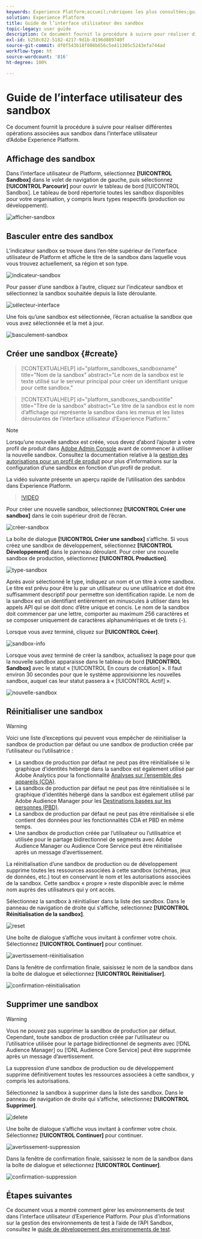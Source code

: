 ```yaml
---
keywords: Experience Platform;accueil;rubriques les plus consultées;guide d’utilisation des sandbox;guide des sandbox
solution: Experience Platform
title: Guide de l’interface utilisateur des sandbox
topic-legacy: user guide
description: Ce document fournit la procédure à suivre pour réaliser différentes opérations associées aux sandbox dans l’interface utilisateur d’Adobe Experience Platform.
exl-id: b258c822-5182-4217-9d1b-8196d889740f
source-git-commit: df0f543b18f008b656c5e411305c5243efa744ad
workflow-type: ht
source-wordcount: '816'
ht-degree: 100%

---
```


# Guide de l’interface utilisateur des sandbox

Ce document fournit la procédure à suivre pour réaliser différentes opérations associées aux sandbox dans l’interface utilisateur d’Adobe Experience Platform.

## Affichage des sandbox

Dans l’interface utilisateur de Platform, sélectionnez **[!UICONTROL Sandbox]** dans le volet de navigation de gauche, puis sélectionnez **[!UICONTROL Parcourir]** pour ouvrir le tableau de bord [!UICONTROL Sandbox]. Le tableau de bord répertorie toutes les sandbox disponibles pour votre organisation, y compris leurs types respectifs (production ou développement).

![afficher-sandbox](../images/ui/view-sandboxes.png)

## Basculer entre des sandbox

L’indicateur sandbox se trouve dans l’en-tête supérieur de l’interface utilisateur de Platform et affiche le titre de la sandbox dans laquelle vous vous trouvez actuellement, sa région et son type.

![indicateur-sandbox](../images/ui/sandbox-indicator.png)

Pour passer d’une sandbox à l’autre, cliquez sur l’indicateur sandbox et sélectionnez la sandbox souhaitée depuis la liste déroulante.

![sélecteur-interface](../images/ui/switcher-interface.png)

Une fois qu’une sandbox est sélectionnée, l’écran actualise la sandbox que vous avez sélectionnée et la met à jour.

![basculement-sandbox](../images/ui/sandbox-switched.png)

## Créer une sandbox {#create}

>[!CONTEXTUALHELP]
>id="platform_sandboxes_sandboxname"
>title="Nom de la sandbox"
>abstract="Le nom de la sandbox est le texte utilisé sur le serveur principal pour créer un identifiant unique pour cette sandbox."

>[!CONTEXTUALHELP]
>id="platform_sandboxes_sandboxtitle"
>title="Titre de la sandbox"
>abstract="Le titre de la sandbox est le nom d’affichage qui représente la sandbox dans les menus et les listes déroulantes de l’interface utilisateur d’Experience Platform."

>[!NOTE]
>
>Lorsqu’une nouvelle sandbox est créée, vous devez d’abord l’ajouter à votre profil de produit dans [Adobe Admin Console](https://adminconsole.adobe.com/) avant de commencer à utiliser la nouvelle sandbox. Consultez la documentation relative à la [gestion des autorisations pour un profil de produit](../../access-control/ui/permissions.md) pour plus d’informations sur la configuration d’une sandbox en fonction d’un profil de produit.

La vidéo suivante présente un aperçu rapide de l’utilisation des sanbdox dans Experience Platform.

>[!VIDEO](https://video.tv.adobe.com/v/29838/?quality=12&learn=on)

Pour créer une nouvelle sandbox, sélectionnez **[!UICONTROL Créer une sandbox]** dans le coin supérieur droit de l’écran.

![créer-sandbox](../images/ui/create-sandbox.png)

La boîte de dialogue **[!UICONTROL Créer une sandbox]** s’affiche. Si vous créez une sandbox de développement, sélectionnez **[!UICONTROL Développement]** dans le panneau déroulant. Pour créer une nouvelle sandbox de production, sélectionnez **[!UICONTROL Production]**.

![type-sandbox](../images/ui/sandbox-type.png)

Après avoir sélectionné le type, indiquez un nom et un titre à votre sandbox. Le titre est prévu pour être lu par un utilisateur ou une utilisatrice et doit être suffisamment descriptif pour permettre son identification rapide. Le nom de la sandbox est un identifiant entièrement en minuscules à utiliser dans les appels API qui se doit donc d’être unique et concis. Le nom de la sandbox doit commencer par une lettre, comporter au maximum 256 caractères et se composer uniquement de caractères alphanumériques et de tirets (-).

Lorsque vous avez terminé, cliquez sur **[!UICONTROL Créer]**.

![sandbox-info](../images/ui/sandbox-info.png)

Lorsque vous avez terminé de créer la sandbox, actualisez la page pour que la nouvelle sandbox apparaisse dans le tableau de bord **[!UICONTROL Sandbox]** avec le statut « [!UICONTROL En cours de création] ». Il faut environ 30 secondes pour que le système approvisionne les nouvelles sandbox, auquel cas leur statut passera à « [!UICONTROL Actif] ».

![nouvelle-sandbox](../images/ui/new-sandbox.png)

## Réinitialiser une sandbox

>[!WARNING]
>
>Voici une liste d’exceptions qui peuvent vous empêcher de réinitialiser la sandbox de production par défaut ou une sandbox de production créée par l’utilisateur ou l’utilisatrice : <ul><li>La sandbox de production par défaut ne peut pas être réinitialisée si le graphique d’identités hébergé dans la sandbox est également utilisé par Adobe Analytics pour la fonctionnalité [Analyses sur l’ensemble des appareils (CDA)](https://experienceleague.adobe.com/docs/analytics/components/cda/overview.html?lang=fr).</li><li>La sandbox de production par défaut ne peut pas être réinitialisée si le graphique d’identités hébergé dans la sandbox est également utilisé par Adobe Audience Manager pour les [Destinations basées sur les personnes (PBD)](https://experienceleague.adobe.com/docs/audience-manager/user-guide/features/destinations/people-based/people-based-destinations-overview.html?lang=fr).</li><li>La sandbox de production par défaut ne peut pas être réinitialisée si elle contient des données pour les fonctionnalités CDA et PBD en même temps.</li><li>Une sandbox de production créée par l’utilisateur ou l’utilisatrice et utilisée pour le partage bidirectionnel de segments avec Adobe Audience Manager ou Audience Core Service peut être réinitialisée après un message d’avertissement.</li></ul>

La réinitialisation d’une sandbox de production ou de développement supprime toutes les ressources associées à cette sandbox (schémas, jeux de données, etc.) tout en conservant le nom et les autorisations associées de la sandbox. Cette sandbox « propre » reste disponible avec le même nom auprès des utilisateurs qui y ont accès.

Sélectionnez la sandbox à réinitialiser dans la liste des sandbox. Dans le panneau de navigation de droite qui s’affiche, sélectionnez **[!UICONTROL Réinitialisation de la sandbox]**.

![reset](../images/ui/reset.png)

Une boîte de dialogue s’affiche vous invitant à confirmer votre choix. Sélectionnez **[!UICONTROL Continuer]** pour continuer.

![avertissement-réinitialisation](../images/ui/reset-warning.png)

Dans la fenêtre de confirmation finale, saisissez le nom de la sandbox dans la boîte de dialogue et sélectionnez **[!UICONTROL Réinitialiser]**.

![confirmation-réinitialisation](../images/ui/reset-confirm.png)

## Supprimer une sandbox

>[!WARNING]
>
>Vous ne pouvez pas supprimer la sandbox de production par défaut. Cependant, toute sandbox de production créée par l’utilisateur ou l’utilisatrice utilisée pour le partage bidirectionnel de segments avec [!DNL Audience Manager] ou [!DNL Audience Core Service] peut être supprimée après un message d’avertissement.

La suppression d’une sandbox de production ou de développement supprime définitivement toutes les ressources associées à cette sandbox, y compris les autorisations.

Sélectionnez la sandbox à supprimer dans la liste des sandbox. Dans le panneau de navigation de droite qui s’affiche, sélectionnez **[!UICONTROL Supprimer]**.

![delete](../images/ui/delete.png)

Une boîte de dialogue s’affiche vous invitant à confirmer votre choix. Sélectionnez **[!UICONTROL Continuer]** pour continuer.

![avertissement-suppression](../images/ui/delete-warning.png)

Dans la fenêtre de confirmation finale, saisissez le nom de la sandbox dans la boîte de dialogue et sélectionnez **[!UICONTROL Continuer]**.

![confirmation-suppression](../images/ui/delete-confirm.png)

## Étapes suivantes

Ce document vous a montré comment gérer les environnements de test dans l’interface utilisateur d’Experience Platform. Pour plus d’informations sur la gestion des environnements de test à l’aide de l’API Sandbox, consultez le [guide de développement des environnements de test](../api/getting-started.md).
